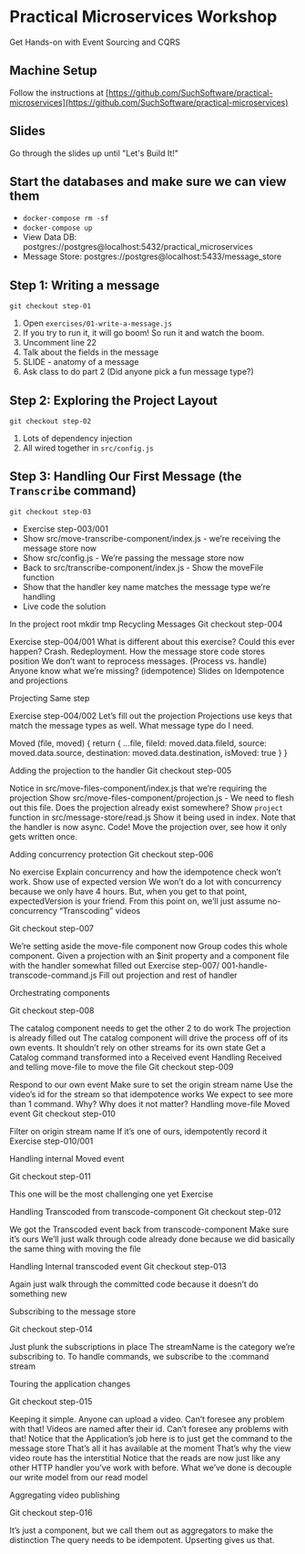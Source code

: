 # Practical Microservices Workshop

Get Hands-on with Event Sourcing and CQRS

## Machine Setup

Follow the instructions at [https://github.com/SuchSoftware/practical-microservices](https://github.com/SuchSoftware/practical-microservices)

## Slides

Go through the slides up until "Let's Build It!"

## Start the databases and make sure we can view them

* `docker-compose rm -sf`
* `docker-compose up`
* View Data DB: postgres://postgres@localhost:5432/practical_microservices
* Message Store: postgres://postgres@localhost:5433/message_store

## Step 1: Writing a message

`git checkout step-01`

1. Open `exercises/01-write-a-message.js`
2. If you try to run it, it will go boom!  So run it and watch the boom.
3. Uncomment line 22
4. Talk about the fields in the message
5. SLIDE - anatomy of a message
6. Ask class to do part 2 (Did anyone pick a fun message type?)

## Step 2: Exploring the Project Layout

`git checkout step-02`

1. Lots of dependency injection
2. All wired together in `src/config.js`

## Step 3: Handling Our First Message (the `Transcribe` command)

`git checkout step-03`

* Exercise step-003/001
* Show src/move-transcribe-component/index.js - we’re receiving the message store now
* Show src/config.js - We’re passing the message store now
* Back to src/transcribe-component/index.js - Show the moveFile function
* Show that the handler key name matches the message type we’re handling
* Live code the solution


In the project root
mkdir tmp
Recycling Messages
Git checkout step-004

Exercise step-004/001
What is different about this exercise?
Could this ever happen?  Crash. Redeployment.
How the message store code stores position
We don’t want to reprocess messages.  (Process vs. handle)
Anyone know what we’re missing? (idempotence)
Slides on Idempotence and projections

Projecting
Same step

Exercise step-004/002
Let’s fill out the projection
Projections use keys that match the message types as well.  What message type do I need.

  Moved (file, moved) {
    return {
      ...file,
      fileId: moved.data.fileId,
      source: moved.data.source,
      destination: moved.data.destination,
      isMoved: true
    }
  }

Adding the projection to the handler
Git checkout step-005

Notice in src/move-files-component/index.js that we’re requiring the projection
Show src/move-files-component/projection.js - We need to flesh out this file. Does the projection already exist somewhere?
Show `project` function in src/message-store/read.js
Show it being used in index.  Note that the handler is now async.
Code!  Move the projection over, see how it only gets written once.

Adding concurrency protection
Git checkout step-006

No exercise
Explain concurrency and how the idempotence check won’t work.
Show use of expected version
We won’t do a lot with concurrency because we only have 4 hours.  But, when you get to that point, expectedVersion is your friend.
From this point on, we’ll just assume no-concurrency
“Transcoding” videos

Git checkout step-007

We’re setting aside the move-file component now
Group codes this whole component.  Given a projection with an $init property and a component file with the handler somewhat filled out
Exercise step-007/ 001-handle-transcode-command.js
Fill out projection and rest of handler

Orchestrating components

Git checkout step-008

The catalog component needs to get the other 2 to do work
The projection is already filled out
The catalog component will drive the process off of its own events.  It shouldn’t rely on other streams for its own state
Get a Catalog command transformed into a Received event
Handling Received and telling move-file to move the file
Git checkout step-009

Respond to our own event
Make sure to set the origin stream name
Use the video’s id for the stream so that idempotence works
We expect to see more than 1 command.  Why?  Why does it not matter?
Handling move-file Moved event
Git checkout step-010

Filter on origin stream name
If it’s one of ours, idempotently record it
Exercise step-010/001

Handling internal Moved event

Git checkout step-011

This one will be the most challenging one yet
Exercise

Handling Transcoded from transcode-component
Git checkout step-012

We got the Transcoded event back from transcode-component
Make sure it’s ours
We’ll just walk through code already done because we did basically the same thing with moving the file

Handling Internal transcoded event
Git checkout step-013

Again just walk through the committed code because it doesn’t do something new

Subscribing to the message store

Git checkout step-014

Just plunk the subscriptions in place
The streamName is the category we’re subscribing to.  To handle commands, we subscribe to the :command stream


Touring the application changes

Git checkout step-015

Keeping it simple.  Anyone can upload a video.  Can’t foresee any problem with that!
Videos are named after their id.  Can’t foresee any problems with that!
Notice that the Application’s job here is to just get the command to the message store
That’s all it has available at the moment
That’s why the view video route has the interstitial
Notice that the reads are now just like any other HTTP handler you’ve work with before.  What we’ve done is decouple our write model from our read model


Aggregating video publishing

Git checkout step-016

It’s just a component, but we call them out as aggregators to make the distinction
The query needs to be idempotent.  Upserting gives us that.
